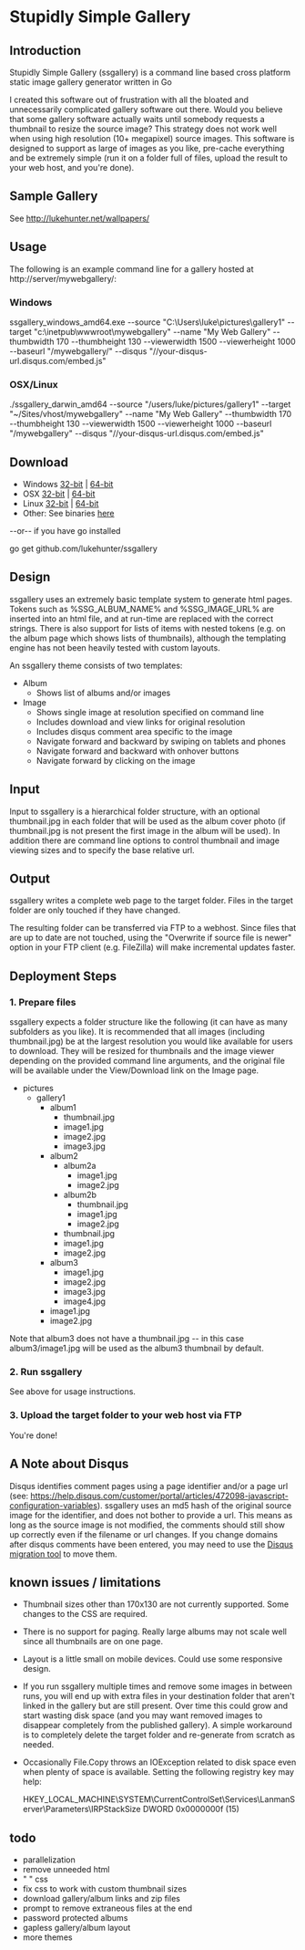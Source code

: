 # Stupidly Simple Gallery
## Introduction
Stupidly Simple Gallery (ssgallery) is a command line based cross platform static image gallery generator written in Go

I created this software out of frustration with all the bloated and unnecessarily complicated gallery software out there. Would you believe that some gallery software actually waits until somebody requests a thumbnail to resize the source image? This strategy does not work well when using high resolution (10+ megapixel) source images. This software is designed to support as large of images as you like, pre-cache everything and be extremely simple (run it on a folder full of files, upload the result to your web host, and you're done).

## Sample Gallery
See http://lukehunter.net/wallpapers/

## Usage
The following is an example command line for a gallery hosted at http://server/mywebgallery/:

### Windows

ssgallery_windows_amd64.exe --source "C:\Users\luke\pictures\gallery1" --target "c:\inetpub\wwwroot\mywebgallery" --name "My Web Gallery" --thumbwidth 170 --thumbheight 130 --viewerwidth 1500 --viewerheight 1000 --baseurl "/mywebgallery/" --disqus "//your-disqus-url.disqus.com/embed.js"

### OSX/Linux

./ssgallery_darwin_amd64 --source "/users/luke/pictures/gallery1" --target "~/Sites/vhost/mywebgallery" --name "My Web Gallery" --thumbwidth 170 --thumbheight 130 --viewerwidth 1500 --viewerheight 1000 --baseurl "/mywebgallery" --disqus "//your-disqus-url.disqus.com/embed.js"

## Download

- Windows [32-bit](http://lukehunter.net/ssgallery_release/ssgallery_windows_386.exe) | [64-bit](http://lukehunter.net/ssgallery_release/ssgallery_windows_amd64.exe)
- OSX [32-bit](http://lukehunter.net/ssgallery_release/ssgallery_darwin_386) | [64-bit](http://lukehunter.net/ssgallery_release/ssgallery_darwin_amd64)
- Linux [32-bit](http://lukehunter.net/ssgallery_release/ssgallery_linux_386) | [64-bit](http://lukehunter.net/ssgallery_release/ssgallery_linux_amd64)
- Other: See binaries [here](http://lukehunter.net/ssgallery_release)

--or-- if you have go installed

go get github.com/lukehunter/ssgallery

## Design

ssgallery uses an extremely basic template system to generate html pages. Tokens such as %SSG_ALBUM_NAME% and %SSG_IMAGE_URL% are inserted into an html file, and at run-time are replaced with the correct strings. There is also support for lists of items with nested tokens (e.g. on the album page which shows lists of thumbnails), although the templating engine has not been heavily tested with custom layouts.

An ssgallery theme consists of two templates:

- Album
  - Shows list of albums and/or images
- Image
  - Shows single image at resolution specified on command line
  - Includes download and view links for original resolution
  - Includes disqus comment area specific to the image
  - Navigate forward and backward by swiping on tablets and phones
  - Navigate forward and backward with onhover buttons
  - Navigate forward by clicking on the image
  
## Input
Input to ssgallery is a hierarchical folder structure, with an optional thumbnail.jpg in each folder that will be used as the album cover photo (if thumbnail.jpg is not present the first image in the album will be used). In addition there are command line options to control thumbnail and image viewing sizes and to specify the base relative url.

## Output
ssgallery writes a complete web page to the target folder. Files in the target folder are only touched if they have changed.

The resulting folder can be transferred via FTP to a webhost. Since files that are up to date are not touched, using the "Overwrite if source file is newer" option in your FTP client (e.g. FileZilla) will make incremental updates faster.

## Deployment Steps
### 1. Prepare files
ssgallery expects a folder structure like the following (it can have as many subfolders as you like). It is recommended that all images (including thumbnail.jpg) be at the largest resolution you would like available for users to download. They will be resized for thumbnails and the image viewer depending on the provided command line arguments, and the original file will be available under the View/Download link on the Image page.

- pictures
  - gallery1
    - album1
      - thumbnail.jpg
      - image1.jpg
      - image2.jpg
      - image3.jpg
    - album2
      - album2a
        - image1.jpg
        - image2.jpg
      - album2b
        - thumbnail.jpg
        - image1.jpg
        - image2.jpg
      - thumbnail.jpg 
      - image1.jpg
      - image2.jpg
    - album3
      - image1.jpg
      - image2.jpg
      - image3.jpg
      - image4.jpg
    - image1.jpg
    - image2.jpg
      
Note that album3 does not have a thumbnail.jpg -- in this case album3/image1.jpg will be used as the album3 thumbnail by default.
      
### 2. Run ssgallery

See above for usage instructions.

### 3. Upload the target folder to your web host via FTP

You're done!

## A Note about Disqus
Disqus identifies comment pages using a page identifier and/or a page url (see: https://help.disqus.com/customer/portal/articles/472098-javascript-configuration-variables). ssgallery uses an md5 hash of the original source image for the identifier, and does not bother to provide a url. This means as long as the source image is not modified, the comments should still show up correctly even if the filename or url changes. If you change domains after disqus comments have been entered, you may need to use the [Disqus migration tool](https://help.disqus.com/customer/portal/articles/286778-migration-tools) to move them.

## known issues / limitations
- Thumbnail sizes other than 170x130 are not currently supported. Some changes to the CSS are required.
- There is no support for paging. Really large albums may not scale well since all thumbnails are on one page. 
- Layout is a little small on mobile devices. Could use some responsive design.
- If you run ssgallery multiple times and remove some images in between runs, you will end up with extra files in your destination folder that aren't linked in the gallery but are still present. Over time this could grow and start wasting disk space (and you may want removed images to disappear completely from the published gallery). A simple workaround is to completely delete the target folder and re-generate from scratch as needed.
- Occasionally File.Copy throws an IOException related to disk space even when plenty of space is available. Setting the following registry key may help:

   HKEY_LOCAL_MACHINE\SYSTEM\CurrentControlSet\Services\LanmanServer\Parameters\IRPStackSize DWORD 0x0000000f (15) 

## todo
- parallelization
- remove unneeded html
-   "       "    css
- fix css to work with custom thumbnail sizes
- download gallery/album links and zip files
- prompt to remove extraneous files at the end
- password protected albums
- gapless gallery/album layout
- more themes
